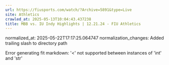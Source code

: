 ```yaml
---
url: https://fiusports.com/watch/?Archive=5891&type=Live
site: Athletics
crawled_at: 2025-05-13T10:04:43.437238
title: MBB vs. IU Indy Highlights | 12.21.24 - FIU Athletics
---
```

normalized_at: 2025-05-22T17:17:25.064747
normalization_changes: Added trailing slash to directory path

Error generating fit markdown: '<' not supported between instances of 'int' and 'str'